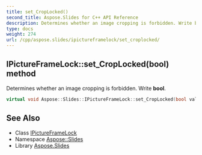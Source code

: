 ```yaml
---
title: set_CropLocked()
second_title: Aspose.Slides for C++ API Reference
description: Determines whether an image cropping is forbidden. Write bool.
type: docs
weight: 274
url: /cpp/aspose.slides/ipictureframelock/set_croplocked/
---
```

## IPictureFrameLock::set_CropLocked(bool) method


Determines whether an image cropping is forbidden. Write **bool**.

```cpp
virtual void Aspose::Slides::IPictureFrameLock::set_CropLocked(bool value)=0
```

## See Also

* Class [IPictureFrameLock](./)
* Namespace [Aspose::Slides](../)
* Library [Aspose.Slides](../../)